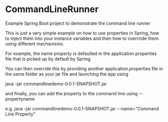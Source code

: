# CommandLineRunner
Example Spring Boot project to demonstrate the command line runner

This is just a very simple example on how to use properties in Spring,
how to inject them into your instance variables and then how to overrride
them using different mechanisms.

For example, the name property is defaulted in the application.properties
file that is picked up by default by Spring.

You can then override this by providing another application.properties file 
in the same folder as your jar file and launching the app using 

java -jar commandlinedemo-0.0.1-SNAPSHOT.jar

and finally, you can add the property to the command line using --propertyname 

e.g.
java -jar commandlinedemo-0.0.1-SNAPSHOT.jar --name="Command Line Property"
